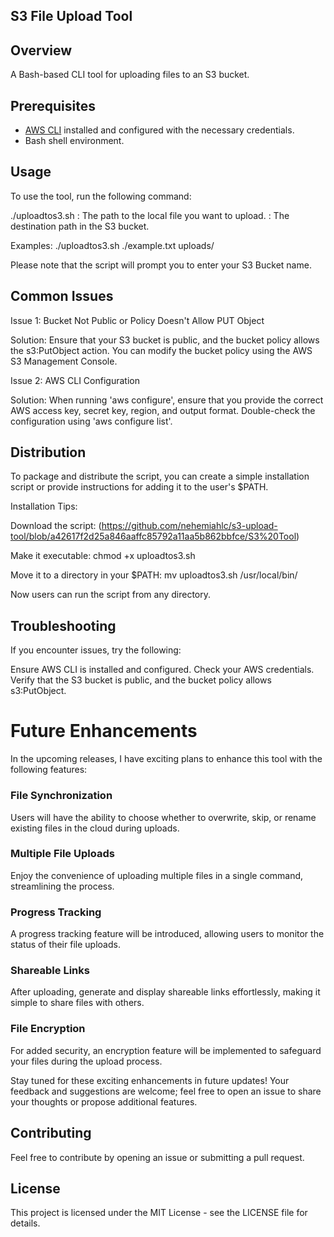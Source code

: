 ## S3 File Upload Tool

## Overview

A Bash-based CLI tool for uploading files to an S3 bucket. 

## Prerequisites

- [AWS CLI](https://aws.amazon.com/cli/) installed and configured with the necessary credentials.
- Bash shell environment.

## Usage
To use the tool, run the following command:

./uploadtos3.sh <local-file> <destination-path>
<local-file>: The path to the local file you want to upload.
<destination-path>: The destination path in the S3 bucket.

Examples:
./uploadtos3.sh ./example.txt uploads/

Please note that the script will prompt you to enter your S3 Bucket name.

## Common Issues
Issue 1: Bucket Not Public or Policy Doesn't Allow PUT Object

Solution: Ensure that your S3 bucket is public, and the bucket policy allows the s3:PutObject action. You can modify the bucket policy using the AWS S3 Management Console.

Issue 2: AWS CLI Configuration

Solution: When running 'aws configure', ensure that you provide the correct AWS access key, secret key, region, and output format. Double-check the configuration using 'aws configure list'.

## Distribution
To package and distribute the script, you can create a simple installation script or provide instructions for adding it to the user's $PATH.

Installation Tips:

Download the script:
 (https://github.com/nehemiahlc/s3-upload-tool/blob/a42617f2d25a846aaffc85792a11aa5b862bbfce/S3%20Tool)

Make it executable:
chmod +x uploadtos3.sh

Move it to a directory in your $PATH:
mv uploadtos3.sh /usr/local/bin/

Now users can run the script from any directory.

## Troubleshooting
If you encounter issues, try the following:

Ensure AWS CLI is installed and configured.
Check your AWS credentials.
Verify that the S3 bucket is public, and the bucket policy allows s3:PutObject.

# Future Enhancements

In the upcoming releases, I have exciting plans to enhance this tool with the following features:

### File Synchronization
Users will have the ability to choose whether to overwrite, skip, or rename existing files in the cloud during uploads.

### Multiple File Uploads
Enjoy the convenience of uploading multiple files in a single command, streamlining the process.

### Progress Tracking
A progress tracking feature will be introduced, allowing users to monitor the status of their file uploads.

### Shareable Links
After uploading, generate and display shareable links effortlessly, making it simple to share files with others.

### File Encryption
For added security, an encryption feature will be implemented to safeguard your files during the upload process.

Stay tuned for these exciting enhancements in future updates! Your feedback and suggestions are welcome; feel free to open an issue to share your thoughts or propose additional features.


## Contributing
Feel free to contribute by opening an issue or submitting a pull request.

## License
This project is licensed under the MIT License - see the LICENSE file for details.

